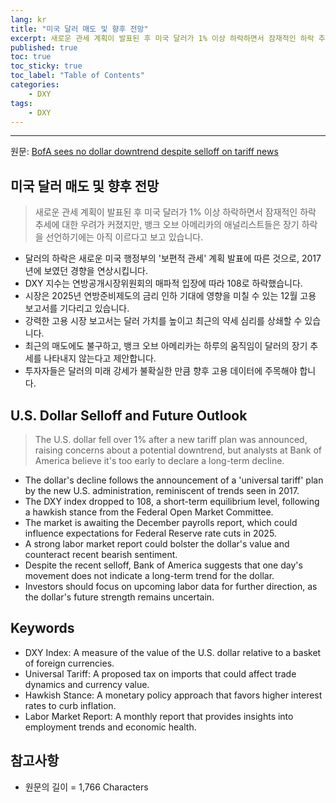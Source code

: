 ```yaml
---
lang: kr
title: "미국 달러 매도 및 향후 전망"
excerpt: 새로운 관세 계획이 발표된 후 미국 달러가 1% 이상 하락하면서 잠재적인 하락 추세에 대한 우려가 커졌지만, 뱅크 오브 아메리카의 애널리스트들은 장기 하락을 선언하기에는 아직 이르다고 보고 있습니다.
published: true
toc: true
toc_sticky: true
toc_label: "Table of Contents"
categories:
    - DXY
tags:
    - DXY
---
```


---

  원문: [BofA sees no dollar downtrend despite selloff on tariff news](https://www.investing.com/news/forex-news/bofa-sees-no-dollar-downtrend-despite-selloff-on-tariff-news-93CH-3798104)

## 미국 달러 매도 및 향후 전망

> 새로운 관세 계획이 발표된 후 미국 달러가 1% 이상 하락하면서 잠재적인 하락 추세에 대한 우려가 커졌지만, 뱅크 오브 아메리카의 애널리스트들은 장기 하락을 선언하기에는 아직 이르다고 보고 있습니다.


- 달러의 하락은 새로운 미국 행정부의 '보편적 관세' 계획 발표에 따른 것으로, 2017년에 보였던 경향을 연상시킵니다.
- DXY 지수는 연방공개시장위원회의 매파적 입장에 따라 108로 하락했습니다.
- 시장은 2025년 연방준비제도의 금리 인하 기대에 영향을 미칠 수 있는 12월 고용 보고서를 기다리고 있습니다.
- 강력한 고용 시장 보고서는 달러 가치를 높이고 최근의 약세 심리를 상쇄할 수 있습니다.
- 최근의 매도에도 불구하고, 뱅크 오브 아메리카는 하루의 움직임이 달러의 장기 추세를 나타내지 않는다고 제안합니다.
- 투자자들은 달러의 미래 강세가 불확실한 만큼 향후 고용 데이터에 주목해야 합니다.

## U.S. Dollar Selloff and Future Outlook

> The U.S. dollar fell over 1% after a new tariff plan was announced, raising concerns about a potential downtrend, but analysts at Bank of America believe it's too early to declare a long-term decline.


- The dollar's decline follows the announcement of a 'universal tariff' plan by the new U.S. administration, reminiscent of trends seen in 2017.
- The DXY index dropped to 108, a short-term equilibrium level, following a hawkish stance from the Federal Open Market Committee.
- The market is awaiting the December payrolls report, which could influence expectations for Federal Reserve rate cuts in 2025.
- A strong labor market report could bolster the dollar's value and counteract recent bearish sentiment.
- Despite the recent selloff, Bank of America suggests that one day's movement does not indicate a long-term trend for the dollar.
- Investors should focus on upcoming labor data for further direction, as the dollar's future strength remains uncertain.

## Keywords

- DXY Index: A measure of the value of the U.S. dollar relative to a basket of foreign currencies.
- Universal Tariff: A proposed tax on imports that could affect trade dynamics and currency value.
- Hawkish Stance: A monetary policy approach that favors higher interest rates to curb inflation.
- Labor Market Report: A monthly report that provides insights into employment trends and economic health.

## 참고사항

- 원문의 길이 = 1,766 Characters

